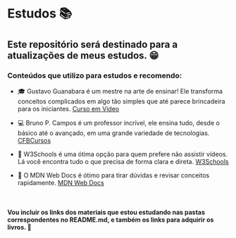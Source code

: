 # Estudos 📚 

## Este repositório será destinado para a atualizações de meus estudos. 😁



### Conteúdos que utilizo para estudos e recomendo:
* 🎓 Gustavo Guanabara é um mestre na arte de ensinar! Ele transforma conceitos complicados em algo tão simples que até parece brincadeira para os iniciantes. [Curso em Vídeo](target="blank" "https://youtube.com/channel/UCrWvhVmt0Qac3HgsjQK62FQ?feature=shared")


* 💻 Bruno P. Campos é um professor incrível, ele ensina tudo, desde o básico até o avançado, em uma grande variedade de tecnologias.  [CFBCursos](target="blank" "https://youtube.com/@cfbcursos?feature=shared")

* 🔗 W3Schools é uma ótima opção para quem prefere não assistir vídeos. Lá você encontra tudo o que precisa de forma clara e direta. [W3Schools](target="blank" "https://www.w3schools.com/")

* 🦊 O MDN Web Docs é ótimo para tirar dúvidas e revisar conceitos rapidamente. [MDN Web Docs](target="blank" "https://developer.mozilla.org/pt-BR/")

<br>

#### Vou incluir os links dos materiais que estou estudando nas pastas correspondentes no README.md, e também os links para adquirir os livros. 🧐
